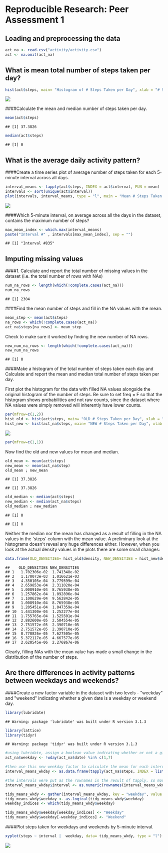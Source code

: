 # Reproducible Research: Peer Assessment 1


## Loading and preprocessing the data


```r
act_na <- read.csv("activity/activity.csv")
act <- na.omit(act_na)
```


## What is mean total number of steps taken per day?


```r
hist(act$steps, main= "Histogram of # Steps Taken per Day", xlab = "# Steps")
```

![](./PA1_template_files/figure-html/unnamed-chunk-2-1.png) 

####Calculate the mean and median number of steps taken per day.


```r
mean(act$steps)
```

```
## [1] 37.3826
```

```r
median(act$steps)
```

```
## [1] 0
```


## What is the average daily activity pattern?

####Create a time series plot of average number of steps taken for each 5-minute interval across all days.

```r
interval_means <- tapply(act$steps, INDEX = act$interval, FUN = mean)
intervals <- sort(unique(act$interval))
plot(intervals, interval_means, type = "l", main = "Mean # Steps Taken vs 5-minute Interval", ylab = "Mean # Steps Taken", xlab = "5-minute Interval ID")
```

![](./PA1_template_files/figure-html/unnamed-chunk-4-1.png) 

####Which 5-minute interval, on average across all the days in the dataset, contains the maximum number of steps?

```r
max_mean_index <- which.max(interval_means)
paste("Interval #" , intervals[max_mean_index], sep = "")
```

```
## [1] "Interval #835"
```

## Imputing missing values

####1. Calculate and report the total number of missing values in the dataset (i.e. the total number of rows with NAs)

```r
num_na_rows <- length(which(!complete.cases(act_na)))
num_na_rows
```

```
## [1] 2304
```

####Find the mean number of steps and fill in the NA values with the mean.

```r
mean_step <- mean(act$steps)
na_rows <- which(!complete.cases(act_na))
act_na$steps[na_rows] <- mean_step
```

Check to make sure it worked by finding the new number of NA rows.


```r
new_num_na_rows <- length(which(!complete.cases(act_na)))
new_num_na_rows
```

```
## [1] 0
```

####Make a histogram of the total number of steps taken each day and Calculate and report the mean and median total number of steps taken per day.

First plot the histogram for the data with filled NA values alongside the original histogram of the number of steps. Be sure to set freq = F so that the histogram shows probabilities and not raw counts, since the dataset where NA values were simply removed will inherently have lower counts.


```r
par(mfrow=c(1,2))
hist_old <- hist(act$steps, main= "OLD # Steps Taken per Day", xlab = "# Steps", ylim = c(0, 0.02), freq = F)
hist_new <- hist(act_na$steps, main= "NEW # Steps Taken per Day", xlab = "# Steps", ylim= c(0, 0.02), freq = F)
```

![](./PA1_template_files/figure-html/unnamed-chunk-9-1.png) 

```r
par(mfrow=c(1,1))
```

Now find the old and new values for mean and median.


```r
old_mean <- mean(act$steps)
new_mean <- mean(act_na$step)
old_mean ; new_mean
```

```
## [1] 37.3826
```

```
## [1] 37.3826
```

```r
old_median <- median(act$steps)
new_median <- median(act_na$steps)
old_median ; new_median
```

```
## [1] 0
```

```
## [1] 0
```

Neither the median nor the mean has changed as a result of filling in the NA values in the 'steps' column with the mean value. A preliminary look at the histograms doesn't reveal any huge differences either. However, when you look at the actual density values in the plots there are some small changes:


```r
data.frame(OLD_DENSITIES= hist_old$density, NEW_DENSITIES = hist_new$density)
```

```
##    OLD_DENSITIES NEW_DENSITIES
## 1   1.702306e-02  1.741348e-02
## 2   1.170073e-03  1.016621e-03
## 3   4.350105e-04  3.779599e-04
## 4   2.659853e-04  2.311020e-04
## 5   1.008910e-04  8.765938e-05
## 6   1.257862e-04  1.092896e-04
## 7   1.100629e-04  9.562842e-05
## 8   1.008910e-04  8.765938e-05
## 9   1.205451e-04  1.047359e-04
## 10  1.441300e-04  1.252277e-04
## 11  1.755765e-04  1.525501e-04
## 12  2.882600e-05  2.504554e-05
## 13  2.751572e-05  2.390710e-05
## 14  2.751572e-05  2.390710e-05
## 15  8.778826e-05  7.627505e-05
## 16  5.372117e-05  4.667577e-05
## 17  2.620545e-06  2.276867e-06
```

Clearly, filling NAs with the mean value has made a small change in the distribution of the number of steps.

## Are there differences in activity patterns between weekdays and weekends?

####Create a new factor variable in the dataset with two levels - "weekday" and "weekend" indicating whether a given date is a weekday or weekend day.


```r
library(lubridate)
```

```
## Warning: package 'lubridate' was built under R version 3.1.3
```

```r
library(lattice)
library(tidyr)
```

```
## Warning: package 'tidyr' was built under R version 3.1.3
```

```r
#using lubridate, assign a boolean value indicating whether or not a given date is a weekday
act_na$weekday <- !wday(act_na$date) %in% c(1,7)

#then use this new weekday factor to calculate the mean for each interval, for both weekdays and weekends.
interval_means_wkday <- as.data.frame(tapply(act_na$steps, INDEX = list(act_na$interval, act_na$weekday), FUN = mean))

#the intervals were put as the rownames in the result of tapply, so move them to a column in the dataframe
interval_means_wkday$interval <- as.numeric(rownames(interval_means_wkday))

tidy_means_wkdy <- gather(interval_means_wkday, key = "weekday", value = "steps", -interval)
tidy_means_wkdy$weekday <- as.logical(tidy_means_wkdy$weekday)
weekday_indices <- which(tidy_means_wkdy$weekday)

tidy_means_wkdy$weekday[weekday_indices] <- "Weekday"
tidy_means_wkdy$weekday[-weekday_indices] <- "Weekend"
```

####Plot steps taken for weekdays and weekends by 5-minute interval.

```r
xyplot(steps ~ interval |  weekday, data= tidy_means_wkdy, type = "l")
```

![](./PA1_template_files/figure-html/unnamed-chunk-13-1.png) 

